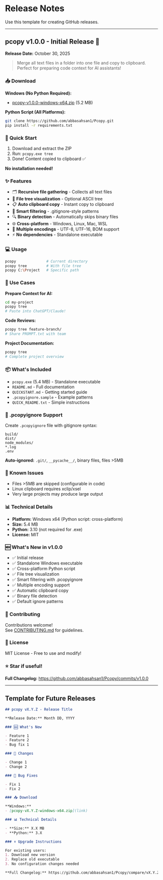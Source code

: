# Release Notes

Use this template for creating GitHub releases.

---

## pcopy v1.0.0 - Initial Release 🎉

**Release Date:** October 30, 2025

> Merge all text files in a folder into one file and copy to clipboard.  
> Perfect for preparing code context for AI assistants!

### 📥 Download

**Windows (No Python Required):**
- [pcopy-v1.0.0-windows-x64.zip](https://github.com/abbasahsan1/Pcopy/releases/download/v1.0.0/pcopy-v1.0.0-windows-x64.zip) (5.2 MB)

**Python Script (All Platforms):**
```bash
git clone https://github.com/abbasahsan1/Pcopy.git
pip install -r requirements.txt
```

### 🚀 Quick Start

1. Download and extract the ZIP
2. Run: `pcopy.exe tree`
3. Done! Content copied to clipboard ✅

**No installation needed!**

### ✨ Features

- 🗂️ **Recursive file gathering** - Collects all text files
- 🌳 **File tree visualization** - Optional ASCII tree
- 📋 **Auto clipboard copy** - Instant copy to clipboard
- 🚫 **Smart filtering** - .gitignore-style patterns
- 🔍 **Binary detection** - Automatically skips binary files
- 🌐 **Cross-platform** - Windows, Linux, Mac, WSL
- 📝 **Multiple encodings** - UTF-8, UTF-16, BOM support
- ⚡ **No dependencies** - Standalone executable

### 💻 Usage

```bash
pcopy              # Current directory
pcopy tree         # With file tree
pcopy C:\Project   # Specific path
```

### 🎯 Use Cases

**Prepare Context for AI:**
```bash
cd my-project
pcopy tree
# Paste into ChatGPT/Claude!
```

**Code Reviews:**
```bash
pcopy tree feature-branch/
# Share PROMPT.txt with team
```

**Project Documentation:**
```bash
pcopy tree
# Complete project overview
```

### 📦 What's Included

- `pcopy.exe` (5.4 MB) - Standalone executable
- `README.md` - Full documentation
- `QUICKSTART.md` - Getting started guide
- `.pcopyignore.sample` - Example patterns
- `QUICK_README.txt` - Simple instructions

### 🚫 .pcopyignore Support

Create `.pcopyignore` file with gitignore syntax:

```
build/
dist/
node_modules/
*.log
.env
```

**Auto-ignored:** `.git/`, `__pycache__/`, binary files, files >5MB

### 🐛 Known Issues

- Files >5MB are skipped (configurable in code)
- Linux clipboard requires xclip/xsel
- Very large projects may produce large output

### 📊 Technical Details

- **Platform:** Windows x64 (Python script: cross-platform)
- **Size:** 5.4 MB
- **Python:** 3.10 (not required for .exe)
- **License:** MIT

### 🆕 What's New in v1.0.0

- ✅ Initial release
- ✅ Standalone Windows executable
- ✅ Cross-platform Python script
- ✅ File tree visualization
- ✅ Smart filtering with .pcopyignore
- ✅ Multiple encoding support
- ✅ Automatic clipboard copy
- ✅ Binary file detection
- ✅ Default ignore patterns

### 🤝 Contributing

Contributions welcome!  
See [CONTRIBUTING.md](CONTRIBUTING.md) for guidelines.

### 📄 License

MIT License - Free to use and modify!

### ⭐ Star if useful!

**Full Changelog:** https://github.com/abbasahsan1/Pcopy/commits/v1.0.0

---

## Template for Future Releases

```markdown
## pcopy vX.Y.Z - Release Title

**Release Date:** Month DD, YYYY

### 🆕 What's New

- Feature 1
- Feature 2
- Bug fix 1

### 🔧 Changes

- Change 1
- Change 2

### 🐛 Bug Fixes

- Fix 1
- Fix 2

### 📥 Download

**Windows:**
- [pcopy-vX.Y.Z-windows-x64.zip](link)

### 📊 Technical Details

- **Size:** X.X MB
- **Python:** 3.X

### ⬆️ Upgrade Instructions

For existing users:
1. Download new version
2. Replace old executable
3. No configuration changes needed

**Full Changelog:** https://github.com/abbasahsan1/Pcopy/compare/vX.Y.Z-1...vX.Y.Z
```

